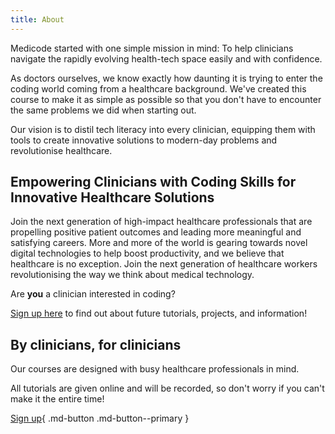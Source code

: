 ```yaml
---
title: About
---
```


Medicode started with one simple mission in mind: To help clinicians navigate the rapidly evolving health-tech space easily and with confidence.

As doctors ourselves, we know exactly how daunting it is trying to enter the coding world coming from a healthcare background. We've created this course to make it as simple as possible so that you don't have to encounter the same problems we did when starting out.

Our vision is to distil tech literacy into every clinician, equipping them with tools to create innovative solutions to modern-day problems and revolutionise healthcare.

## Empowering Clinicians with Coding Skills for Innovative Healthcare Solutions

Join the next generation of high-impact healthcare professionals that are propelling positive patient outcomes and leading more meaningful and satisfying careers. More and more of the world is gearing towards novel digital technologies to help boost productivity, and we believe that healthcare is no exception. Join the next generation of healthcare workers revolutionising the way we think about medical technology.

Are **you** a clinician interested in coding?

[Sign up here](./index.md#sign-up) to find out about future tutorials, projects, and information!


## By clinicians, for clinicians

Our courses are designed with busy healthcare professionals in mind.

All tutorials are given online and will be recorded, so don't worry if you can't make it the entire time!

[Sign up](#sign-up){ .md-button .md-button--primary }
